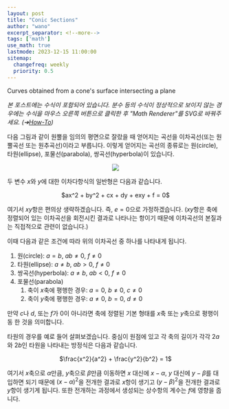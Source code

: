 ```yaml
---
layout: post
title: "Conic Sections"
author: "wano"
excerpt_separator: <!--more-->
tags: ['math']
use_math: true
lastmode: 2023-12-15 11:00:00
sitemap:
  changefreq: weekly
  priority: 0.5
---
```


Curves obtained from a cone's surface intersecting a plane <!--more-->

*본 포스트에는 수식이 포함되어 있습니다. 분수 등의 수식이 정상적으로 보이지 않는 경우에는 수식을 마우스 오른쪽 버튼으로 클릭한 후 "Math Renderer"를 SVG로 바꿔주세요. (➔[How-To](https://cgvfxmath.github.io/2023-03-18/math-renderer))*

다음 그림과 같이 원뿔을 임의의 평면으로 잘랐을 때 얻어지는 곡선을 이차곡선(또는 원뿔곡선 또는 원추곡선)이라고 부릅니다. 이렇게 얻어지는 곡선의 종류로는 원(circle), 타원(ellipse), 포물선(parabola), 쌍곡선(hyperbola)이 있습니다.

<center><img src="https://cgvfxmath.github.io/assets/img/conic_sections.jpg"></center>

두 변수 $x$와 $y$에 대한 이차다항식의 일반형은 다음과 같습니다.

<p style="text-align: center;">$ax^2 + by^2 + cx + dy + exy + f = 0$</p>

여기서 $xy$항은 편의상 생략하겠습니다. 즉, $e=0$으로 가정하겠습니다. ($xy$항은 축에 정렬되어 있는 이차곡선을 회전시킨 결과로 나타나는 항이기 때문에 이차곡선의 본질과는 직접적으로 관련이 없습니다.)

이때 다음과 같은 조건에 따라 위의 이차곡선 중 하나를 나타내게 됩니다.

1. 원(circle): $a = b$, $ab \neq 0$, $f \neq 0$
2. 타원(ellipse): $a \neq b$, $ab>0$, $f \neq 0$
3. 쌍곡선(hyperbola): $a \neq b$, $ab<0$, $f \neq 0$
4. 포물선(parabola)
	1. 축이 $x$축에 평행한 경우: $a = 0$, $b \neq 0$, $c \neq 0$
	2. 축이 $y$축에 평행한 경우: $a \neq 0$, $b = 0$, $d \neq 0$

만약 $c$나 $d$, 또는 $f$가 0이 아니라면 축에 정렬된 기본 형태를 $x$축 또는 $y$축으로 평행이동 한 것을 의미합니다.

타원의 경우를 예로 들어 살펴보겠습니다. 중심이 원점에 있고 각 축의 길이가 각각 $2a$와 $2b$인 타원을 나타내는 방정식은 다음과 같습니다.

<p style="text-align: center;">$\frac{x^2}{a^2} + \frac{y^2}{b^2} = 1$</p>

여기서 $x$축으로 $\alpha$만큼, $y$축으로 $\beta$만큼 이동하면 $x$ 대신에 $x-\alpha$, $y$ 대신에 $y-\beta$를 대입하면 되기 때문에 $(x-\alpha)^2$을 전개한 결과로 $x$항이 생기고 $(y-\beta)^2$을 전개한 결과로 $y$항이 생기게 됩니다. 또한 전개하는 과정에서 생성되는 상수항의 계수는 $f$에 영향을 줍니다.